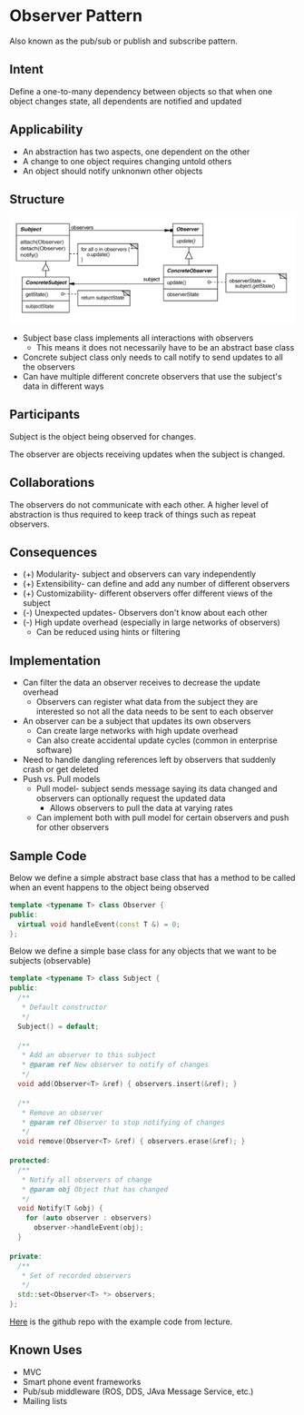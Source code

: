# Observer Pattern
Also known as the pub/sub or publish and subscribe pattern.

## Intent
Define a one-to-many dependency between objects so that when one object changes state, all dependents are notified and updated 

## Applicability
- An abstraction has two aspects, one dependent on the other
- A change to one object requires changing untold others
- An object should notify unknonwn other objects

## Structure

![Observer Pattern](../static/observer.png)

- Subject base class implements all interactions with observers
    - This means it does not necessarily have to be an abstract base class
- Concrete subject class only needs to call notify to send updates to all the observers
- Can have multiple different concrete observers that use the subject's data in different ways

## Participants
Subject is the object being observed for changes.

The observer are objects receiving updates when the subject is changed.

## Collaborations
The observers do not communicate with each other. A higher level of abstraction is thus required to keep track of things such as repeat observers.

## Consequences
- (+) Modularity- subject and observers can vary independently 
- (+) Extensibility- can define and add any number of different observers
- (+) Customizability- different observers offer different views of the subject 
- (-) Unexpected updates- Observers don't know about each other
- (-) High update overhead (especially in large networks of observers)
    - Can be reduced using hints or filtering

## Implementation
- Can filter the data an observer receives to decrease the update overhead 
    - Observers can register what data from the subject they are interested so not all the data needs to be sent to each observer
- An observer can be a subject that updates its own observers  
    - Can create large networks with high update overhead
    - Can also create accidental update cycles (common in enterprise software)
- Need to handle dangling references left by observers that suddenly crash or get deleted
- Push vs. Pull models
    - Pull model- subject sends message saying its data changed and observers can optionally request the updated data 
        - Allows observers to pull the data at varying rates
    - Can implement both with pull model for certain observers and push for other observers 

## Sample Code
Below we define a simple abstract base class that has a method to be called when an event happens to the object being observed

``` c++
template <typename T> class Observer {
public:
  virtual void handleEvent(const T &) = 0;
};
```

Below we define a simple base class for any objects that we want to be subjects (observable)
``` c++
template <typename T> class Subject {
public:
  /**
   * Default constructor
   */
  Subject() = default;

  /**
   * Add an observer to this subject
   * @param ref New observer to notify of changes
   */
  void add(Observer<T> &ref) { observers.insert(&ref); }

  /**
   * Remove an observer
   * @param ref Observer to stop notifying of changes
   */
  void remove(Observer<T> &ref) { observers.erase(&ref); }

protected:
  /**
   * Notify all observers of change
   * @param obj Object that has changed
   */
  void Notify(T &obj) {
    for (auto observer : observers)
      observer->handleEvent(obj);
  }

private:
  /**
   * Set of recorded observers
   */
  std::set<Observer<T> *> observers;
};
```

[Here](https://github.com/vu-cs3251-21f/lec16a) is the github repo with the example code from lecture.

## Known Uses
- MVC
- Smart phone event frameworks
- Pub/sub middleware (ROS, DDS, JAva Message Service, etc.)
- Mailing lists
